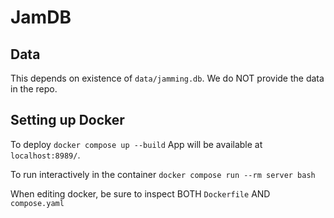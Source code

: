 # JamDB


## Data
This depends on existence of `data/jamming.db`.
We do NOT provide the data in the repo.

## Setting up Docker

To deploy
```docker compose up --build```
App will be available at `localhost:8989/`.


To run interactively in the container
```docker compose run --rm server bash```

When editing docker, be sure to inspect BOTH `Dockerfile` AND `compose.yaml`

